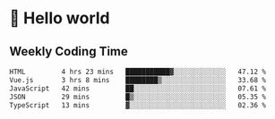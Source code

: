 # 🍻 Hello world

## Weekly Coding Time
<!--START_SECTION:waka-->

```txt
HTML         4 hrs 23 mins   ███████████▓░░░░░░░░░░░░░   47.12 %
Vue.js       3 hrs 8 mins    ████████▒░░░░░░░░░░░░░░░░   33.68 %
JavaScript   42 mins         ██░░░░░░░░░░░░░░░░░░░░░░░   07.61 %
JSON         29 mins         █▒░░░░░░░░░░░░░░░░░░░░░░░   05.35 %
TypeScript   13 mins         ▓░░░░░░░░░░░░░░░░░░░░░░░░   02.36 %
```

<!--END_SECTION:waka-->
